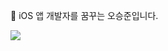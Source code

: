  iOS 앱 개발자를 꿈꾸는 오승준입니다.

<img src="https://img.shields.io/badge/Swift-F05138?style=flat&logo=Swift&logoColor=white"/>
